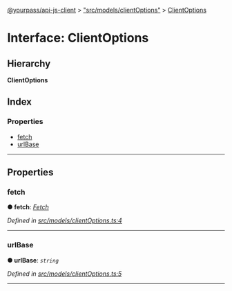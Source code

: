 [@yourpass/api-js-client](../README.md) > ["src/models/clientOptions"](../modules/_src_models_clientoptions_.md) > [ClientOptions](../interfaces/_src_models_clientoptions_.clientoptions.md)

# Interface: ClientOptions

## Hierarchy

**ClientOptions**

## Index

### Properties

* [fetch](_src_models_clientoptions_.clientoptions.md#fetch)
* [urlBase](_src_models_clientoptions_.clientoptions.md#urlbase)

---

## Properties

<a id="fetch"></a>

###  fetch

**● fetch**: *[Fetch](../modules/_src_fetch_fetch_.md#fetch)*

*Defined in [src/models/clientOptions.ts:4](https://github.com/yourpass/yourpass-api-js-client/blob/b65bebe/src/models/clientOptions.ts#L4)*

___
<a id="urlbase"></a>

###  urlBase

**● urlBase**: *`string`*

*Defined in [src/models/clientOptions.ts:5](https://github.com/yourpass/yourpass-api-js-client/blob/b65bebe/src/models/clientOptions.ts#L5)*

___


